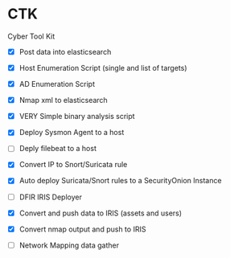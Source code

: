 # CTK

Cyber Tool Kit

- [x] Post data into elasticsearch
- [X] Host Enumeration Script (single and list of targets)
- [X] AD Enumeration Script
- [X] Nmap xml to elasticsearch
- [X] VERY Simple binary analysis script
- [X] Deploy Sysmon Agent to a host
- [ ] Deply filebeat to a host
- [X] Convert IP to Snort/Suricata rule
- [X] Auto deploy Suricata/Snort rules to a SecurityOnion Instance
- [ ] DFIR IRIS Deployer
- [X] Convert and push data to IRIS (assets and users)
- [X] Convert nmap output and push to IRIS
- [ ] Network Mapping data gather

